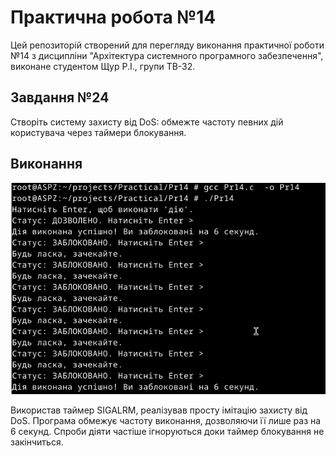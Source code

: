 # Практична робота №14
Цей репозиторій cтворений для перегляду виконання практичної роботи №14 з дисципліни "Архітектура системного програмного забезпечення", виконане студентом Щур Р.І., групи ТВ-32.

## Завдання №24
  Створіть систему захисту від DoS: обмежте частоту певних дій користувача через таймери блокування.

## Виконання
![Pr14.png](Pr14.png)

Використав таймер SIGALRM, реалізував просту імітацію захисту від DoS. Програма обмежує частоту виконання, дозволяючи її лише раз на 6 секунд. Спроби діяти частіше ігноруються доки таймер блокування не закінчиться.
